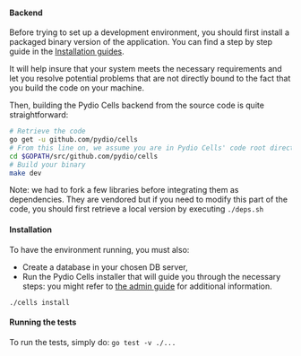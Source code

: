 #### Backend

Before trying to set up a development environment, you should first install a packaged binary version of the application. You can find a step by step guide in the [Installation guides](https://pydio.com/en/docs/cells/v1/installation-guides).

It will help insure that your system meets the necessary requirements and let you resolve potential problems that are not directly bound to the fact that you build the code on your machine.

Then, building the Pydio Cells backend from the source code is quite straightforward:

```sh
# Retrieve the code
go get -u github.com/pydio/cells
# From this line on, we assume you are in Pydio Cells' code root directory
cd $GOPATH/src/github.com/pydio/cells
# Build your binary
make dev
```

Note: we had to fork a few libraries before integrating them as dependencies. They are vendored but if you need to modify this part of the code, you should first retrieve a local version by executing
`./deps.sh`

#### Installation

To have the environment running, you must also:

- Create a database in your chosen DB server,
- Run the Pydio Cells installer that will guide you through the necessary steps: you might refer to [the admin guide](https://pydio.com/en/docs/administration-guides) for additional information.

`./cells install`


#### Running the tests

To run the tests, simply do: `go test -v ./...`

